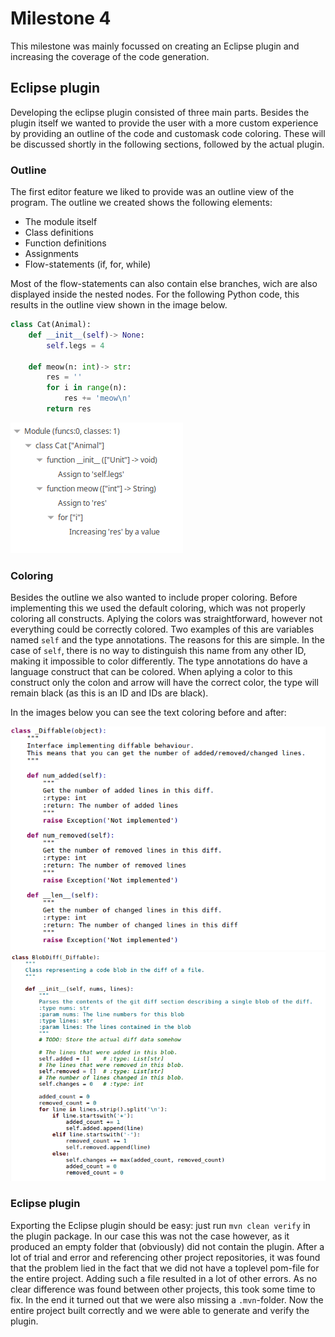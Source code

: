 # Milestone 4
This milestone was mainly focussed on creating an Eclipse plugin and increasing the coverage of the code generation.

## Eclipse plugin
Developing the eclipse plugin consisted of three main parts. Besides the plugin itself we wanted to provide the user with a more custom experience by providing an outline of the code and customask code coloring. These will be discussed shortly in the following sections, followed by the actual plugin.

### Outline
The first editor feature we liked to provide was an outline view of the program. The outline we created shows the following elements:
- The module itself
- Class definitions
- Function definitions
- Assignments
- Flow-statements (if, for, while)

Most of the flow-statements can also contain else branches, wich are also displayed inside the nested nodes.
For the following Python code, this results in the outline view shown in the image below.

```python
class Cat(Animal):
    def __init__(self)-> None:
        self.legs = 4

    def meow(n: int)-> str:
        res = ''
        for i in range(n):
            res += 'meow\n'
        return res            

```

![Outline](img/M4-outline.png)

### Coloring
Besides the outline we also wanted to include proper coloring. Before implementing this we used the default coloring, which was not properly coloring all constructs.
Aplying the colors was straightforward, however not everything could be correctly colored. Two examples of this are variables named `self` and the type annotations. The reasons for this are simple. In the case of `self`, there is no way to distinguish this name from any other ID, making it impossible to color differently. The type annotations do have a language construct that can be colored. When aplying a color to this construct only the colon and arrow will have the correct color, the type will remain black (as this is an ID and IDs are black).

In the images below you can see the text coloring before and after:

![Old coloring](img/M4-old-color.png)
![New coloring](img/M4-new-color.png)

### Eclipse plugin
Exporting the Eclipse plugin should be easy: just run `mvn clean verify` in the plugin package. In our case this was not the case however, as it produced an empty folder that (obviously) did not contain the plugin. After a lot of trial and error and referencing other project repositories, it was found that the problem lied in the fact that we did not have a toplevel pom-file for the entire project. Adding such a file resulted in a lot of other errors. As no clear difference was found between other projects, this took some time to fix. In the end it turned out that we were also missing a `.mvn`-folder. Now the entire project built correctly and we were able to generate and verify the plugin.
